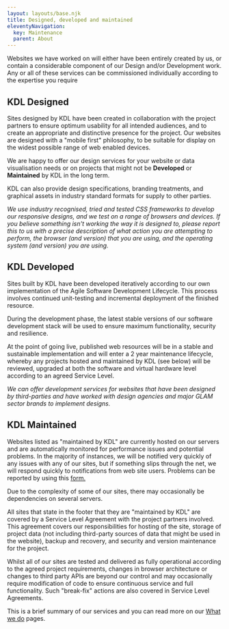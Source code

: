 ```yaml
---
layout: layouts/base.njk
title: Designed, developed and maintained
eleventyNavigation:
  key: Maintenance
  parent: About
---
```


Websites we have worked on will either have been entirely created by us, or contain a considerable component of our Design and/or Development work. Any or all of these services can be commissioned individually according to the expertise you require

## KDL Designed

Sites designed by KDL have been created in collaboration with the project partners to ensure optimum usability for all intended audiences, and to create an appropriate and distinctive presence for the project. Our websites are designed with a "mobile first" philosophy, to be suitable for display on the widest possible range of web enabled devices.

We are happy to offer our design services for your website or data visualisation needs or on projects that might not be **Developed** or **Maintained** by KDL in the long term.

KDL can also provide design specifications, branding treatments, and graphical assets in industry standard formats for supply to other parties.

_We use industry recognised, tried and tested CSS frameworks to develop our responsive designs, and we test on a range of browsers and devices. If you believe something isn't working the way it is designed to, please report this to us with a precise description of what action you are attempting to perform, the browser (and version) that you are using, and the operating system (and version) you are using._

## KDL Developed

Sites built by KDL have been developed iteratively according to our own implementation of the Agile Software Development Lifecycle. This process involves continued unit-testing and incremental deployment of the finished resource.

During the development phase, the latest stable versions of our software development stack will be used to ensure maximum functionality, security and resilience.

At the point of going live, published web resources will be in a stable and sustainable implementation and will enter a 2 year maintenance lifecycle, whereby any projects hosted and maintained by KDL (see below) will be reviewed, upgraded at both the software and virtual hardware level according to an agreed Service Level.

_We can offer development services for websites that have been designed by third-parties and have worked with design agencies and major GLAM sector brands to implement designs._

## KDL Maintained

Websites listed as "maintained by KDL" are currently hosted on our servers and are automatically monitored for performance issues and potential problems. In the majority of instances, we will be notified very quickly of any issues with any of our sites, but if something slips through the net, we will respond quickly to notifications from web site users. Problems can be reported by using this [form.](/report-issue/)

Due to the complexity of some of our sites, there may occasionally be dependencies on several servers.

All sites that state in the footer that they are "maintained by KDL" are covered by a Service Level Agreement with the project partners involved. This agreement covers our responsibilities for hosting of the site, storage of project data (not including third-party sources of data that might be used in the website), backup and recovery, and security and version maintenance for the project.

Whilst all of our sites are tested and delivered as fully operational according to the agreed project requirements, changes in browser architecture or changes to third party APIs are beyond our control and may occasionally require modification of code to ensure continuous service and full functionality. Such "break-fix" actions are also covered in Service Level Agreements.

This is a brief summary of our services and you can read more on our [What we do](/what-we-do/) pages.
